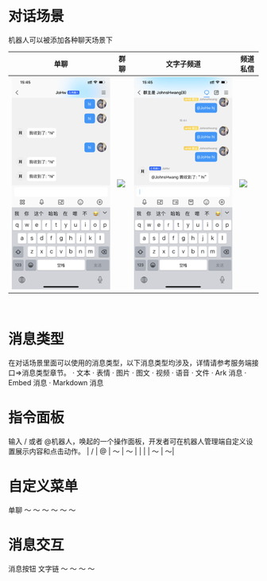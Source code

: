 # 对话场景
 机器人可以被添加各种聊天场景下


| 单聊                  | 群聊 | 文字子频道 | 频道私信 |
| --------------------- | ---- | ---------- | -------- |
| ![](https://github.com/ys0722/botdoc/blob/main/docs/img/image002.png) |   ![](https://github.com/ys0722/botdoc/blob/main/docs/img/image003.png)   |    ![](https://github.com/ys0722/botdoc/blob/main/docs/img/image004.png)        |      ![](https://github.com/ys0722/botdoc/blob/main/docs/img/image005.png)    |

​	 	 	 

# 消息类型
在对话场景里面可以使用的消息类型，以下消息类型均涉及，详情请参考服务端接口=>消息类型章节。
·	文本
·	表情
·	图片
·	图文
·	视频
·	语音
·	文件
·	Ark 消息
·	Embed 消息
·	Markdown 消息

# 指令面板
输入 / 或者 @机器人，唤起的一个操作面板，开发者可在机器人管理端自定义设置展示内容和点击动作。
| / | @ | ～ | ～ |
|  |  |  ～ | ～|
# 自定义菜单

单聊	～	～	～
 	～	～	～
# 消息交互

消息按钮	文字链	～	～
 	 	～	～
